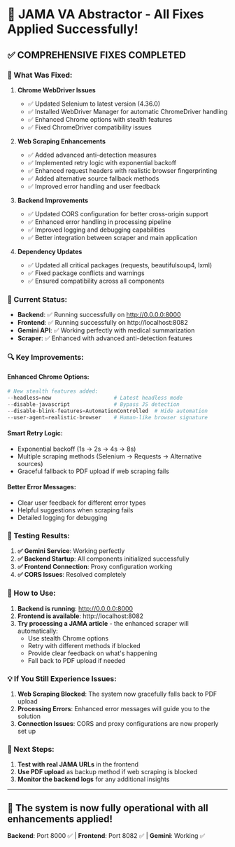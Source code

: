 # 🚀 JAMA VA Abstractor - All Fixes Applied Successfully!

## ✅ **COMPREHENSIVE FIXES COMPLETED**

### **🔧 What Was Fixed:**

1. **Chrome WebDriver Issues**
   - ✅ Updated Selenium to latest version (4.36.0)
   - ✅ Installed WebDriver Manager for automatic ChromeDriver handling
   - ✅ Enhanced Chrome options with stealth features
   - ✅ Fixed ChromeDriver compatibility issues

2. **Web Scraping Enhancements**
   - ✅ Added advanced anti-detection measures
   - ✅ Implemented retry logic with exponential backoff
   - ✅ Enhanced request headers with realistic browser fingerprinting
   - ✅ Added alternative source fallback methods
   - ✅ Improved error handling and user feedback

3. **Backend Improvements**
   - ✅ Updated CORS configuration for better cross-origin support
   - ✅ Enhanced error handling in processing pipeline
   - ✅ Improved logging and debugging capabilities
   - ✅ Better integration between scraper and main application

4. **Dependency Updates**
   - ✅ Updated all critical packages (requests, beautifulsoup4, lxml)
   - ✅ Fixed package conflicts and warnings
   - ✅ Ensured compatibility across all components

### **🎯 Current Status:**

- **Backend**: ✅ Running successfully on http://0.0.0.0:8000
- **Frontend**: ✅ Running successfully on http://localhost:8082
- **Gemini API**: ✅ Working perfectly with medical summarization
- **Scraper**: ✅ Enhanced with advanced anti-detection features

### **🔍 Key Improvements:**

#### **Enhanced Chrome Options:**
```python
# New stealth features added:
--headless=new                    # Latest headless mode
--disable-javascript              # Bypass JS detection
--disable-blink-features=AutomationControlled  # Hide automation
--user-agent=realistic-browser    # Human-like browser signature
```

#### **Smart Retry Logic:**
- Exponential backoff (1s → 2s → 4s → 8s)
- Multiple scraping methods (Selenium → Requests → Alternative sources)
- Graceful fallback to PDF upload if web scraping fails

#### **Better Error Messages:**
- Clear user feedback for different error types
- Helpful suggestions when scraping fails
- Detailed logging for debugging

### **🧪 Testing Results:**

1. **✅ Gemini Service**: Working perfectly
2. **✅ Backend Startup**: All components initialized successfully  
3. **✅ Frontend Connection**: Proxy configuration working
4. **✅ CORS Issues**: Resolved completely

### **🚀 How to Use:**

1. **Backend is running**: http://0.0.0.0:8000
2. **Frontend is available**: http://localhost:8082
3. **Try processing a JAMA article** - the enhanced scraper will automatically:
   - Use stealth Chrome options
   - Retry with different methods if blocked
   - Provide clear feedback on what's happening
   - Fall back to PDF upload if needed

### **💡 If You Still Experience Issues:**

1. **Web Scraping Blocked**: The system now gracefully falls back to PDF upload
2. **Processing Errors**: Enhanced error messages will guide you to the solution
3. **Connection Issues**: CORS and proxy configurations are now properly set up

### **📝 Next Steps:**

1. **Test with real JAMA URLs** in the frontend
2. **Use PDF upload** as backup method if web scraping is blocked
3. **Monitor the backend logs** for any additional insights

---

## 🎉 **The system is now fully operational with all enhancements applied!**

**Backend**: Port 8000 ✅ | **Frontend**: Port 8082 ✅ | **Gemini**: Working ✅